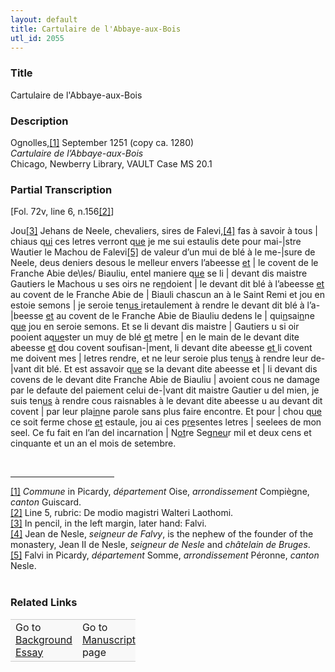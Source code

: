 ```yaml
---  
layout: default  
title: Cartulaire de l'Abbaye-aux-Bois  
utl_id: 2055
---
```


### Title

Cartulaire de l'Abbaye-aux-Bois


### Description

<p>Ognolles,<a href="#_ftn1" name="_ftnref1" title="" id="_ftnref1">[1]</a> September 1251 (copy ca. 1280)<br /><em>Cartulaire de l’Abbaye-aux-Bois</em><br />
Chicago, Newberry Library, VAULT Case MS 20.1</p>



### Partial Transcription

<p>[Fol. 72v, line 6, n.156<a href="#_ftn2" name="_ftnref2" title="" id="_ftnref2">[2]</a>]</p>
<p>Jou<a href="#_ftn3" name="_ftnref3" title="" id="_ftnref3">[3]</a> Jehans de Neele, chevaliers, sires de Falevi,<a href="#_ftn4" name="_ftnref4" title="" id="_ftnref4">[4]</a> fas à savoir à tous | chiaus q<u>ui</u> ces letres verront q<u>ue</u> je me sui estaulis dete pour mai-|stre Wautier le Machou de Falevi<a href="#_ftn5" name="_ftnref5" title="" id="_ftnref5">[5]</a> de valeur d’un mui de blé à le me-|sure de Neele, deus deniers desous le melleur envers l’abeesse <u>et</u> | le covent de le Franche Abie de\les/ Biauliu, entel maniere q<u>ue</u> se li | devant dis maistre Gautiers le Machous u ses oirs ne re<u>n</u>doient | le devant dit blé à l’abeesse <u>et</u> au covent de le Franche Abie de | Biauli chascun an à le Saint Remi et jou en estoie semons | je seroie ten<u>us </u>iretaulement à rendre le devant dit blé à l’a-|beesse <u>et</u> au covent de le Franche Abie de Biauliu dedens le | qui<u>n</u>sai<u>n</u>ne q<u>ue</u> jou en seroie semons. Et se li devant dis maistre | Gautiers u si oir pooient aq<u>ue</u>ster un muy de blé <u>et</u> metre | en le main de le devant dite abeesse <u>et</u> dou covent soufisan-|ment, li devant dite abeesse <u>et </u>li covent me doivent mes | letres rendre, et ne leur seroie plus ten<u>us</u> à rendre leur de-|vant dit blé. Et est assavoir q<u>ue</u> se la devant dite abeesse et | li devant dis covens de le devant dite Franche Abie de Biauliu | avoient cous ne damage par le defaute del paiement celui de-|vant dit maistre Gautier u del mien, je suis ten<u>us</u> à rendre cous raisnables à le devant dite abeesse u au devant dit covent | par leur pla<u>in</u>ne parole sans plus faire encontre. Et pour | chou q<u>ue</u> ce soit ferme chose <u>et</u> estaule, jou ai ces p<u>re</u>sentes letres | seelees de mon seel. Ce fu fait en l’an del incarnation | N<u>ot</u>re Seg<u>neu</u>r mil et deux cens et cinquante et un an el mois de setembre.</p>
<div> 
<hr align="left" size="1" width="33%" /><div id="ftn1"><a href="#_ftnref1" name="_ftn1" title="" id="_ftn1">[1]</a> <em>Commune </em>in Picardy, <em>département </em>Oise, <em>arrondissement </em>Compiègne, <em>canton </em>Guiscard.</div>
<div id="ftn2"><a href="#_ftnref2" name="_ftn2" title="" id="_ftn2">[2]</a> Line 5, rubric: De modio magistri Walteri Laothomi.</div>
<div id="ftn3"><a href="#_ftnref3" name="_ftn3" title="" id="_ftn3">[3]</a> In pencil, in the left margin, later hand: Falvi.</div>
<div id="ftn4"><a href="#_ftnref4" name="_ftn4" title="" id="_ftn4">[4]</a> Jean de Nesle, <em>seigneur de Falvy</em>, is the nephew of the founder of the monastery, Jean II de Nesle, <em>seigneur de Nesle </em>and<em> châtelain de Bruges</em>.</div>
<div id="ftn5"><a href="#_ftnref5" name="_ftn5" title="" id="_ftn5">[5]</a> Falvi in Picardy, <em>département</em> Somme, <em>arrondissement</em> Péronne, <em>canton</em> Nesle.</div>
<div> </div>
</div>


### Related Links

<table border="0.5" cellpadding="1" cellspacing="1" style="width: 200px; background-color:#F8F8F8;">
    <tbody style="border-color:#ccc">
        <tr style="border-color:#ccc">
            <td>Go to <a href="https://french.newberry.t-pen.org/essay/2055" target="_blank">Background Essay</a></td>
            <td>Go to <a href="https://french.newberry.t-pen.org/www/record.html?id=2055" target="_blank">Manuscript</a> page</td>
        </tr>
    </tbody>
</table>

